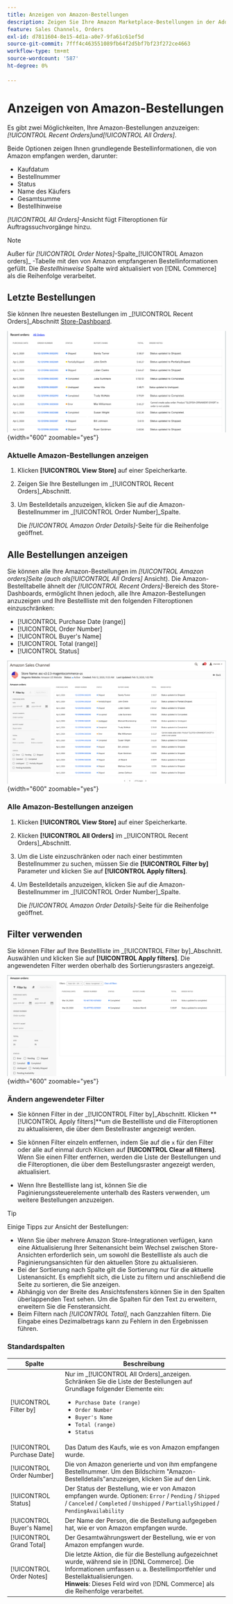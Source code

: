 ```yaml
---
title: Anzeigen von Amazon-Bestellungen
description: Zeigen Sie Ihre Amazon Marketplace-Bestellungen in der Adobe Commerce- oder Magento Open Source-Administration an.
feature: Sales Channels, Orders
exl-id: d7811604-8e15-4d1a-a0e7-9fa61c61ef5d
source-git-commit: 7fff4c463551089fb64f2d5bf7bf23f272ce4663
workflow-type: tm+mt
source-wordcount: '587'
ht-degree: 0%

---
```


# Anzeigen von Amazon-Bestellungen

Es gibt zwei Möglichkeiten, Ihre Amazon-Bestellungen anzuzeigen: _[!UICONTROL Recent Orders]_und_[!UICONTROL All Orders]_.

Beide Optionen zeigen Ihnen grundlegende Bestellinformationen, die von Amazon empfangen werden, darunter:

- Kaufdatum
- Bestellnummer
- Status
- Name des Käufers
- Gesamtsumme
- Bestellhinweise

_[!UICONTROL All Orders]_-Ansicht fügt Filteroptionen für Auftragssuchvorgänge hinzu.

>[!NOTE]
>
>Außer für _[!UICONTROL Order Notes]_-Spalte_[!UICONTROL Amazon orders]_ -Tabelle mit den von Amazon empfangenen Bestellinformationen gefüllt. Die _Bestellhinweise_ Spalte wird aktualisiert von [!DNL Commerce] als die Reihenfolge verarbeitet.

## Letzte Bestellungen

Sie können Ihre neuesten Bestellungen im _[!UICONTROL Recent Orders]_Abschnitt [Store-Dashboard](./amazon-store-dashboard.md).

![Letzte Bestellungen](assets/amazon-recent-orders-imported.png){width="600" zoomable="yes"}

### Aktuelle Amazon-Bestellungen anzeigen

1. Klicken **[!UICONTROL View Store]** auf einer Speicherkarte.

1. Zeigen Sie Ihre Bestellungen im _[!UICONTROL Recent Orders]_Abschnitt.

1. Um Bestelldetails anzuzeigen, klicken Sie auf die Amazon-Bestellnummer im _[!UICONTROL Order Number]_Spalte.

   Die _[!UICONTROL Amazon Order Details]_-Seite für die Reihenfolge geöffnet.

## Alle Bestellungen anzeigen

Sie können alle Ihre Amazon-Bestellungen im _[!UICONTROL Amazon orders]_Seite (auch als_[!UICONTROL All Orders]_ Ansicht). Die Amazon-Bestelltabelle ähnelt der _[!UICONTROL Recent Orders]_-Bereich des Store-Dashboards, ermöglicht Ihnen jedoch, alle Ihre Amazon-Bestellungen anzuzeigen und Ihre Bestellliste mit den folgenden Filteroptionen einzuschränken:

- [!UICONTROL Purchase Date (range)]
- [!UICONTROL Order Number]
- [!UICONTROL Buyer's Name]
- [!UICONTROL Total (range)]
- [!UICONTROL Status]

![Amazon-Bestellungen](assets/amazon-orders-list-all.png){width="600" zoomable="yes"}

### Alle Amazon-Bestellungen anzeigen

1. Klicken **[!UICONTROL View Store]** auf einer Speicherkarte.

1. Klicken **[!UICONTROL All Orders]** im _[!UICONTROL Recent Orders]_Abschnitt.

1. Um die Liste einzuschränken oder nach einer bestimmten Bestellnummer zu suchen, müssen Sie die **[!UICONTROL Filter by]** Parameter und klicken Sie auf **[!UICONTROL Apply filters]**.

1. Um Bestelldetails anzuzeigen, klicken Sie auf die Amazon-Bestellnummer im _[!UICONTROL Order Number]_Spalte.

   Die _[!UICONTROL Amazon Order Details]_-Seite für die Reihenfolge geöffnet.

## Filter verwenden

Sie können Filter auf Ihre Bestellliste im _[!UICONTROL Filter by]_Abschnitt. Auswählen und klicken Sie auf **[!UICONTROL Apply filters]**. Die angewendeten Filter werden oberhalb des Sortierungsrasters angezeigt.

![Filter zum Anzeigen von Amazon-Bestellungen](assets/amazon-orders-filter-view.png){width="600" zoomable="yes"}

### Ändern angewendeter Filter

- Sie können Filter in der _[!UICONTROL Filter by]_Abschnitt. Klicken **[!UICONTROL Apply filters]**um die Bestellliste und die Filteroptionen zu aktualisieren, die über dem Bestellraster angezeigt werden.

- Sie können Filter einzeln entfernen, indem Sie auf die `x` für den Filter oder alle auf einmal durch Klicken auf **[!UICONTROL Clear all filters]**. Wenn Sie einen Filter entfernen, werden die Liste der Bestellungen und die Filteroptionen, die über dem Bestellungsraster angezeigt werden, aktualisiert.

- Wenn Ihre Bestellliste lang ist, können Sie die Paginierungssteuerelemente unterhalb des Rasters verwenden, um weitere Bestellungen anzuzeigen.

>[!TIP]
>
>Einige Tipps zur Ansicht der Bestellungen:
>
>- Wenn Sie über mehrere Amazon Store-Integrationen verfügen, kann eine Aktualisierung Ihrer Seitenansicht beim Wechsel zwischen Store-Ansichten erforderlich sein, um sowohl die Bestellliste als auch die Paginierungsansichten für den aktuellen Store zu aktualisieren.
>- Bei der Sortierung nach Spalte gilt die Sortierung nur für die aktuelle Listenansicht. Es empfiehlt sich, die Liste zu filtern und anschließend die Seite zu sortieren, die Sie anzeigen.
>- Abhängig von der Breite des Ansichtsfensters können Sie in den Spalten überlappenden Text sehen. Um die Spalten für den Text zu erweitern, erweitern Sie die Fensteransicht.
>- Beim Filtern nach _[!UICONTROL Total]_, nach Ganzzahlen filtern. Die Eingabe eines Dezimalbetrags kann zu Fehlern in den Ergebnissen führen.

### Standardspalten

| Spalte | Beschreibung |
|----------------------------|------------------------------------------------------------------------------------------------------------------------------------------------------------------------------------------------------------------------------------------------------------|
| [!UICONTROL Filter by] | Nur im _[!UICONTROL All Orders]_anzeigen.<br>Schränken Sie die Liste der Bestellungen auf Grundlage folgender Elemente ein:<ul><li>`Purchase Date (range)`</li><li>`Order Number`</li><li>`Buyer's Name`</li><li>`Total (range)`</li><li>`Status`</li></ul> |
| [!UICONTROL Purchase Date] | Das Datum des Kaufs, wie es von Amazon empfangen wurde. |
| [!UICONTROL Order Number] | Die von Amazon generierte und von ihm empfangene Bestellnummer. Um den Bildschirm &quot;Amazon-Bestelldetails&quot;anzuzeigen, klicken Sie auf den Link. |
| [!UICONTROL Status] | Der Status der Bestellung, wie er von Amazon empfangen wurde. Optionen: `Error` / `Pending` / `Shipped` / `Canceled` / `Completed` / `Unshipped` / `PartiallyShipped` / `PendingAvailability` |
| [!UICONTROL Buyer's Name] | Der Name der Person, die die Bestellung aufgegeben hat, wie er von Amazon empfangen wurde. |
| [!UICONTROL Grand Total] | Der Gesamtwährungswert der Bestellung, wie er von Amazon empfangen wurde. |
| [!UICONTROL Order Notes] | Die letzte Aktion, die für die Bestellung aufgezeichnet wurde, während sie in [!DNL Commerce]. Die Informationen umfassen u. a. Bestellimportfehler und Bestellaktualisierungen.<br>**Hinweis**: Dieses Feld wird von [!DNL Commerce] als die Reihenfolge verarbeitet. |
